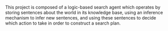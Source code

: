 This project is composed of a logic-based search agent which operates by storing sentences about the world in its knowledge base, using an inference mechanism to infer new sentences, and using these sentences to decide which action to take in order to construct a search plan.
